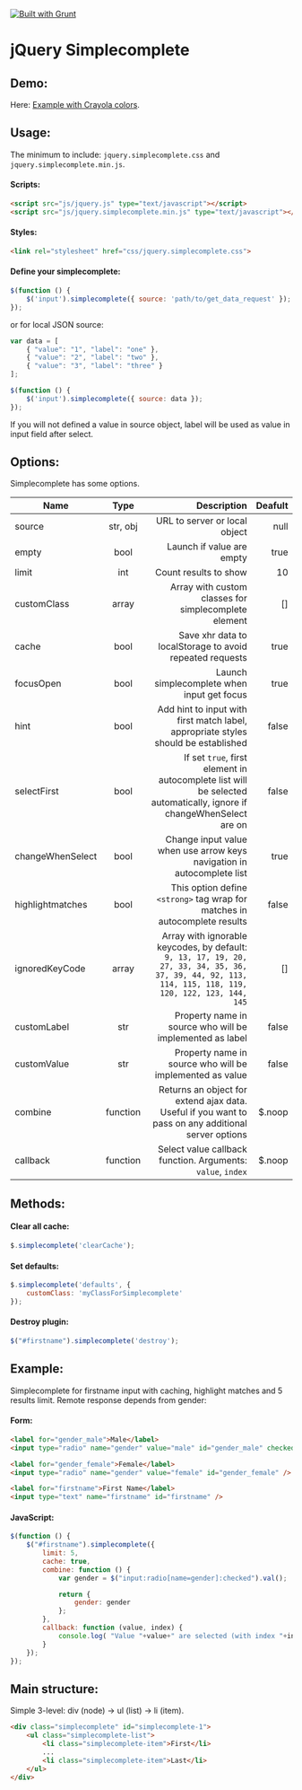 <a href="http://gruntjs.com" target="_blank"><img src="https://cdn.gruntjs.com/builtwith.png" alt="Built with Grunt"></a>
# jQuery Simplecomplete

## Demo:

Here: [Example with Crayola colors](http://artemfitiskin.github.io/jquery-simplecomplete/).

## Usage:

The minimum to include: ``jquery.simplecomplete.css`` and ``jquery.simplecomplete.min.js``.

#### Scripts:
```html
<script src="js/jquery.js" type="text/javascript"></script>
<script src="js/jquery.simplecomplete.min.js" type="text/javascript"></script>
```

#### Styles:
```html
<link rel="stylesheet" href="css/jquery.simplecomplete.css">
```

#### Define your simplecomplete:

```javascript
$(function () {
    $('input').simplecomplete({ source: 'path/to/get_data_request' });
});
```

or for local JSON source:

```javascript
var data = [
    { "value": "1", "label": "one" },
    { "value": "2", "label": "two" },
    { "value": "3", "label": "three" }
];

$(function () {
    $('input').simplecomplete({ source: data });
});
```

If you will not defined a value in source object, label will be used as value in input field after select.

## Options:

Simplecomplete has some options.

| Name        | Type | Description           | Deafult  |
| ------------- |:-------------:| -----:|-----:|
| source    | str, obj  | URL to server or local object  | null |
| empty     | bool      |  Launch if value are empty |  true  |
| limit | int      |  Count results to show | 10 |
| customClass | array      |  Array with custom classes for simplecomplete element | [] |
| cache | bool      |  Save xhr data to localStorage to avoid repeated requests | true |
| focusOpen | bool      |  Launch simplecomplete when input get focus  | true |
| hint | bool      |  Add hint to input with first match label, appropriate styles should be established | false |
| selectFirst | bool      |  If set ``true``, first element in autocomplete list will be selected automatically, ignore if changeWhenSelect are on | false |
| changeWhenSelect | bool      |  Change input value when use arrow keys navigation in autocomplete list | true |
| highlightmatches | bool      |  This option define ``<strong>`` tag wrap for matches in autocomplete results | false |
| ignoredKeyCode | array      |  Array with ignorable keycodes, by default: ``9, 13, 17, 19, 20, 27, 33, 34, 35, 36, 37, 39, 44, 92, 113, 114, 115, 118, 119, 120, 122, 123, 144, 145`` | [] |
| customLabel  | str | Property name in source who will be implemented as label | false |
| customValue  | str | Property name in source who will be implemented as value | false |
| combine | function | Returns an object for extend ajax data. Useful if you want to pass on any additional server options | $.noop |
| callback | function      |  Select value callback function. Arguments: ``value``, ``index`` | $.noop |

## Methods:

#### Clear all cache:
```javascript
$.simplecomplete('clearCache');
```

#### Set defaults:
```javascript
$.simplecomplete('defaults', {
    customClass: 'myClassForSimplecomplete'
});
```

#### Destroy plugin:
```javascript
$("#firstname").simplecomplete('destroy');
```

## Example:

Simplecomplete for firstname input with caching, highlight matches and 5 results limit. Remote response depends from gender:

#### Form:
```html
<label for="gender_male">Male</label>
<input type="radio" name="gender" value="male" id="gender_male" checked="checked" />

<label for="gender_female">Female</label>
<input type="radio" name="gender" value="female" id="gender_female" />

<label for="firstname">First Name</label>
<input type="text" name="firstname" id="firstname" />
```

#### JavaScript:
```javascript
$(function () {
    $("#firstname").simplecomplete({
        limit: 5,
        cache: true,
        combine: function () {
            var gender = $("input:radio[name=gender]:checked").val();

            return {
                gender: gender
            };
        },
        callback: function (value, index) {
            console.log( "Value "+value+" are selected (with index "+index+")." );
        }
    });
});
```

## Main structure:

Simple 3-level: div (node) -> ul (list) -> li (item).

```html
<div class="simplecomplete" id="simplecomplete-1">
	<ul class="simplecomplete-list">
		<li class="simplecomplete-item">First</li>
		...
		<li class="simplecomplete-item">Last</li>
	</ul>
</div>
```
